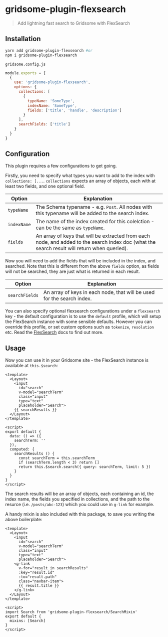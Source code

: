 # gridsome-plugin-flexsearch

> Add lightning fast search to Gridsome with FlexSearch

## Installation

```bash
yarn add gridsome-plugin-flexsearch #or
npm i gridsome-plugin-flexsearch
```

`gridsome.config.js`
```js
module.exports = {
  {
    use: 'gridsome-plugin-flexsearch',
    options: {
      collections: [
        {
          typeName: 'SomeType',
          indexName: 'SomeType',
          fields: ['title', 'handle', 'description']
        }
      ],
      searchFields: ['title']
    }
  }
}
```

## Configuration

This plugin requires a few configurations to get going.

Firstly, you need to specify what types you want to add to the index with `collections: [...`. `collections` expects an array of objects, each with at least two fields, and one optional field.

| Option  | Explanation |
| ------------- | ------------- |
| `typeName`  | The Schema typename - e.g. `Post`. All nodes with this typename will be added to the search index.  |
| `indexName`  | The name of the index created for this colelction - can be the same as `typeName`.  |
| `fields` | An array of keys that will be extracted from each node, and added to the search index doc (what the search result will return when queried).

Now you will need to add the fields that will be included in the index, and searched. Note that this is different from the above `fields` option, as fields will not be searched, they are just what is returned in each result.

| Option | Explanation |
| ---------- | --------|
| `searchFields` | An array of keys in each node, that will be used for the search index. |

You can also specify optional flexsearch configurations under a `flexsearch` key - the default configuration is to use the `default` profile, which will setup the FlexSearch instance with some sensible defaults.
However you can override this profile, or set custom options such as `tokenize`, `resolution` etc. Read the [FlexSearch](https://github.com/nextapps-de/flexsearch#presets) docs to find out more.



## Usage

Now you can use it in your Gridsome site - the FlexSearch instance is available at `this.$search`:

```vue
<template>
  <Layout>
    <input
      id="search"
      v-model="searchTerm"
      class="input"
      type="text"
      placeholder="Search">
    {{ searchResults }}
  </Layout>
</template>

<script>
export default {
  data: () => ({
    searchTerm: ''
  }),
  computed: {
    searchResults () {
      const searchTerm = this.searchTerm
      if (searchTerm.length < 3) return []
      return this.$search.search({ query: searchTerm, limit: 5 })
    }
  }
}
</script>
```

The search results will be an array of objects, each containing an id, the index name, the fields you specified in collections, and the path to the resurce (i.e. `/posts/abc-123`) which you could use in `g-link` for example.

A handy mixin is also included with this package, to save you writing the above boilerplate:

```vue
<template>
  <Layout>
    <input
      id="search"
      v-model="searchTerm"
      class="input"
      type="text"
      placeholder="Search">
    <g-link
      v-for="result in searchResults"
      :key="result.id"
      :to="result.path"
      class="navbar-item">
      {{ result.title }}
    </g-link>
  </Layout>
</template>

<script>
import Search from 'gridsome-plugin-flexsearch/SearchMixin'
export default {
  mixins: [Search]
}
</script>
```
